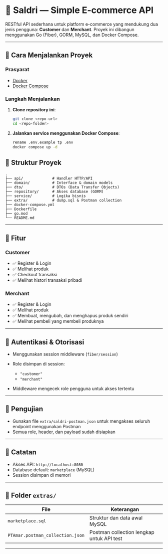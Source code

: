 # 📂 Saldri — Simple E-commerce API

RESTful API sederhana untuk platform e-commerce yang mendukung dua jenis pengguna: **Customer** dan **Merchant**. Proyek ini dibangun menggunakan Go (Fiber), GORM, MySQL, dan Docker Compose.

---

## 🚀 Cara Menjalankan Proyek

### Prasyarat

* [Docker](https://www.docker.com/)
* [Docker Compose](https://docs.docker.com/compose/)

### Langkah Menjalankan

1. **Clone repository ini**:

   ```bash
   git clone <repo-url>
   cd <repo-folder>
   ```

2. **Jalankan service menggunakan Docker Compose**:

   ```bash
   rename .env.example tp .env
   docker compose up -d
   ```

## 🧱 Struktur Proyek

```
.
├── api/             # Handler HTTP/API
├── domain/          # Interface & domain models
├── dto/             # DTOs (Data Transfer Objects)
├── repository/      # Akses database (GORM)
├── service/         # Logika bisnis
├── extra/           # dump.sql & Postman collection
├── docker-compose.yml
├── Dockerfile
├── go.mod
└── README.md
```

---

## 📌 Fitur

### Customer

* ✅ Register & Login
* ✅ Melihat produk
* ✅ Checkout transaksi
* ✅ Melihat histori transaksi pribadi

### Merchant

* ✅ Register & Login
* ✅ Melihat produk
* ✅ Membuat, mengubah, dan menghapus produk sendiri
* ✅ Melihat pembeli yang membeli produknya

---

## 🔐 Autentikasi & Otorisasi

* Menggunakan session middleware (`fiber/session`)
* Role disimpan di session:

  * `"customer"`
  * `"merchant"`
* Middleware mengecek role pengguna untuk akses tertentu

---


## 🧰 Pengujian

* Gunakan file `extra/saldri-postman.json` untuk mengakses seluruh endpoint menggunakan Postman
* Semua role, header, dan payload sudah disiapkan

---

## 📝 Catatan

* Akses API: `http://localhost:8080`
* Database default: `marketplace` (MySQL)
* Session disimpan di memori

---

## 📂 Folder `extras/`

| File                  | Keterangan                                |
| --------------------- | ----------------------------------------- |
| `marketplace.sql`            | Struktur dan data awal MySQL              |
| `PTAmar.postman_collection.json` | Postman collection lengkap untuk API test |

---
